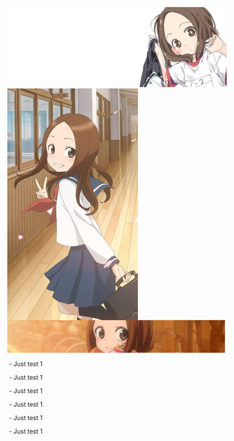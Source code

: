 <img src="./images/wide-banner.jpg">

<div>
<img align="left" width="300" src="./images/long-banner.jpg">

 <div>
 <img src="./images/about.jpg" width="500">
 <p align="right">

&nbsp;- Just test 1

&nbsp;- Just test 1

&nbsp;- Just test 1

&nbsp;- Just test 1

&nbsp;- Just test 1

&nbsp;- Just test 1
 </p>
  </div>
</div>
<br><br>
<div>
